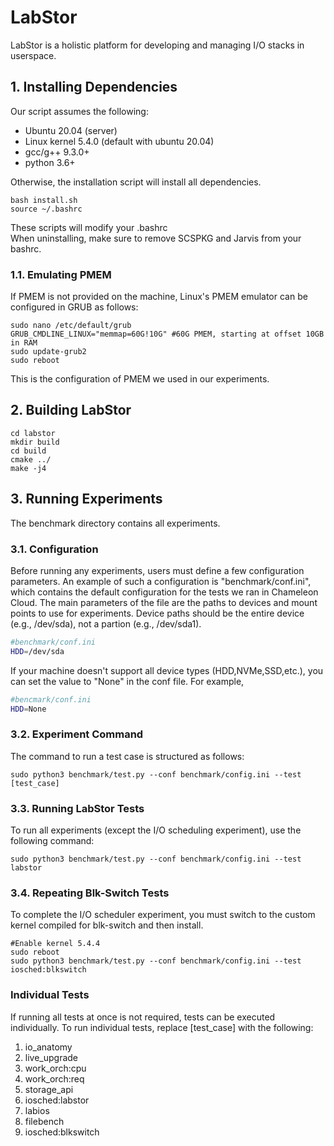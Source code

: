 
# LabStor

LabStor is a holistic platform for developing and managing I/O stacks in userspace.

## 1. Installing Dependencies

Our script assumes the following:
* Ubuntu 20.04 (server)
* Linux kernel 5.4.0 (default with ubuntu 20.04)
* gcc/g++ 9.3.0+
* python 3.6+

Otherwise, the installation script will install all dependencies.
```
bash install.sh
source ~/.bashrc
```

These scripts will modify your .bashrc  
When uninstalling, make sure to remove SCSPKG and Jarvis from your bashrc.

### 1.1. Emulating PMEM

If PMEM is not provided on the machine, Linux's PMEM emulator can be configured in GRUB as follows:
```
sudo nano /etc/default/grub
GRUB_CMDLINE_LINUX="memmap=60G!10G" #60G PMEM, starting at offset 10GB in RAM
sudo update-grub2
sudo reboot
```
This is the configuration of PMEM we used in our experiments.

## 2. Building LabStor

```
cd labstor
mkdir build  
cd build
cmake ../
make -j4  
```

## 3. Running Experiments

The benchmark directory contains all experiments.

### 3.1. Configuration

Before running any experiments, users must define a few configuration parameters.
An example of such a configuration is "benchmark/conf.ini", which contains the default
configuration for the tests we ran in Chameleon Cloud. The main parameters of the file are
the paths to devices and mount points to use for experiments. Device paths should be the entire
device (e.g., /dev/sda), not a partion (e.g., /dev/sda1).

```bash
#benchmark/conf.ini
HDD=/dev/sda
```

If your machine doesn't support all device types (HDD,NVMe,SSD,etc.), you can set the
value to "None" in the conf file. For example,

```bash
#bencmark/conf.ini
HDD=None
```

### 3.2. Experiment Command

The command to run a test case is structured as follows:
```
sudo python3 benchmark/test.py --conf benchmark/config.ini --test [test_case]
```

### 3.3. Running LabStor Tests
To run all experiments (except the I/O scheduling experiment), use the following command:
```
sudo python3 benchmark/test.py --conf benchmark/config.ini --test labstor
```

### 3.4. Repeating Blk-Switch Tests

To complete the I/O scheduler experiment, you must switch to the custom kernel compiled
for blk-switch and then install.
```
#Enable kernel 5.4.4
sudo reboot
sudo python3 benchmark/test.py --conf benchmark/config.ini --test iosched:blkswitch
```

### Individual Tests

If running all tests at once is not required, tests can be executed individually.
To run individual tests, replace [test_case] with the following:
1. io_anatomy
2. live_upgrade
3. work_orch:cpu
4. work_orch:req
5. storage_api
6. iosched:labstor
7. labios
8. filebench
9. iosched:blkswitch